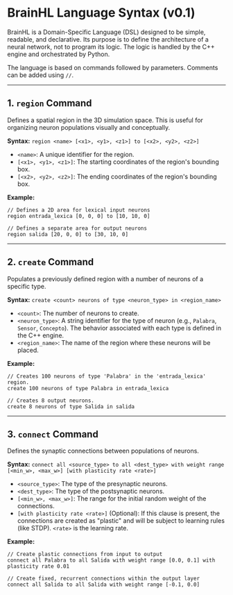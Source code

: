 # BrainHL Language Syntax (v0.1)

BrainHL is a Domain-Specific Language (DSL) designed to be simple, readable, and declarative. Its purpose is to define the architecture of a neural network, not to program its logic. The logic is handled by the C++ engine and orchestrated by Python.

The language is based on commands followed by parameters. Comments can be added using `//`.

---

## 1. `region` Command

Defines a spatial region in the 3D simulation space. This is useful for organizing neuron populations visually and conceptually.

**Syntax:**
`region <name> [<x1>, <y1>, <z1>] to [<x2>, <y2>, <z2>]`

- `<name>`: A unique identifier for the region.
- `[<x1>, <y1>, <z1>]`: The starting coordinates of the region's bounding box.
- `[<x2>, <y2>, <z2>]`: The ending coordinates of the region's bounding box.

**Example:**
```brainhl
// Defines a 2D area for lexical input neurons
region entrada_lexica [0, 0, 0] to [10, 10, 0]

// Defines a separate area for output neurons
region salida [20, 0, 0] to [30, 10, 0]
```

---

## 2. `create` Command

Populates a previously defined region with a number of neurons of a specific type.

**Syntax:**
`create <count> neurons of type <neuron_type> in <region_name>`

- `<count>`: The number of neurons to create.
- `<neuron_type>`: A string identifier for the type of neuron (e.g., `Palabra`, `Sensor`, `Concepto`). The behavior associated with each type is defined in the C++ engine.
- `<region_name>`: The name of the region where these neurons will be placed.

**Example:**
```brainhl
// Creates 100 neurons of type 'Palabra' in the 'entrada_lexica' region.
create 100 neurons of type Palabra in entrada_lexica

// Creates 8 output neurons.
create 8 neurons of type Salida in salida
```

---

## 3. `connect` Command

Defines the synaptic connections between populations of neurons.

**Syntax:**
`connect all <source_type> to all <dest_type> with weight range [<min_w>, <max_w>] [with plasticity rate <rate>]`

- `<source_type>`: The type of the presynaptic neurons.
- `<dest_type>`: The type of the postsynaptic neurons.
- `[<min_w>, <max_w>]`: The range for the initial random weight of the connections.
- `[with plasticity rate <rate>]` (Optional): If this clause is present, the connections are created as "plastic" and will be subject to learning rules (like STDP). `<rate>` is the learning rate.

**Example:**
```brainhl
// Create plastic connections from input to output
connect all Palabra to all Salida with weight range [0.0, 0.1] with plasticity rate 0.01

// Create fixed, recurrent connections within the output layer
connect all Salida to all Salida with weight range [-0.1, 0.0]
```

